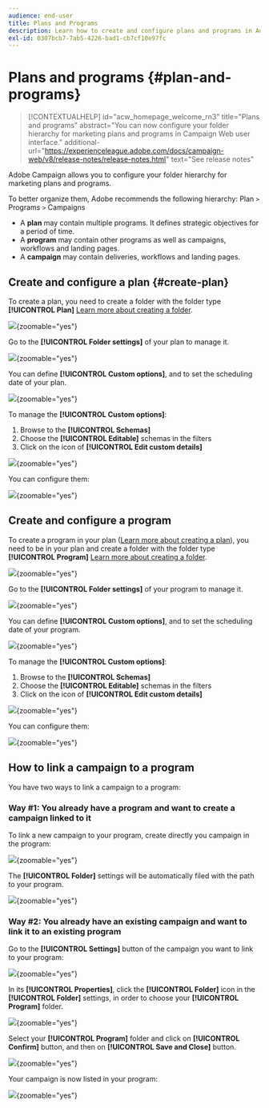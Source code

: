 ```yaml
---
audience: end-user
title: Plans and Programs
description: Learn how to create and configure plans and programs in Adobe Campaign
exl-id: 0307bcb7-7ab5-4226-bad1-cb7cf10e97fc
---
```

# Plans and programs {#plan-and-programs}

>[!CONTEXTUALHELP]
>id="acw_homepage_welcome_rn3"
>title="Plans and programs"
>abstract="You can now configure your folder hierarchy for marketing plans and programs in Campaign Web user interface."
>additional-url="https://experienceleague.adobe.com/docs/campaign-web/v8/release-notes/release-notes.html" text="See release notes"

Adobe Campaign allows you to configure your folder hierarchy for marketing plans and programs.

To better organize them, Adobe recommends the following hierarchy: Plan `>` Programs `>` Campaigns

* A **plan** may contain multiple programs. It defines strategic objectives for a period of time.
* A **program** may contain other programs as well as campaigns, workflows and landing pages.
* A **campaign** may contain deliveries, workflows and landing pages.

## Create and configure a plan {#create-plan}

To create a plan, you need to create a folder with the folder type **[!UICONTROL Plan]** [Learn more about creating a folder](../get-started/work-with-folders.md).

![](assets/plan_create.png){zoomable="yes"}

Go to the **[!UICONTROL Folder settings]** of your plan to manage it. 

![](assets/plan_settings.png){zoomable="yes"}

You can define **[!UICONTROL Custom options]**, and to set the scheduling date of your plan.

![](assets/plan_options.png){zoomable="yes"}

To manage the  **[!UICONTROL Custom options]**:

1. Browse to the **[!UICONTROL Schemas]**
1. Choose the **[!UICONTROL Editable]** schemas in the filters
1. Click on the icon of **[!UICONTROL Edit custom details]**

![](assets/plan_edit.png){zoomable="yes"}

You can configure them: 

![](assets/plan_customfields.png){zoomable="yes"}

## Create and configure a program

To create a program in your plan ([Learn more about creating a plan](#create-plan)), you need to be in your plan and create a folder with the folder type **[!UICONTROL Program]** [Learn more about creating a folder](../get-started/work-with-folders.md).

![](assets/program_create.png){zoomable="yes"}

Go to the **[!UICONTROL Folder settings]** of your program to manage it. 

![](assets/program_settings.png){zoomable="yes"}

You can define **[!UICONTROL Custom options]**, and to set the scheduling date of your program.

![](assets/program_options.png){zoomable="yes"}

To manage the  **[!UICONTROL Custom options]**:

1. Browse to the **[!UICONTROL Schemas]**
1. Choose the **[!UICONTROL Editable]** schemas in the filters
1. Click on the icon of **[!UICONTROL Edit custom details]**

![](assets/program_edit.png){zoomable="yes"}

You can configure them: 

![](assets/program_customfields.png){zoomable="yes"}

## How to link a campaign to a program

You have two ways to link a campaign to a program:

### Way #1: You already have a program and want to create a campaign linked to it

To link a new campaign to your program, create directly you campaign in the program: 

![](assets/program_campaign_create.png){zoomable="yes"}

The **[!UICONTROL Folder]** settings will be automatically filed with the path to your program.

![](assets/program_campaign_folder.png){zoomable="yes"}

### Way #2: You already have an existing campaign and want to link it to an existing program

Go to the **[!UICONTROL Settings]** button of the campaign you want to link to your program: 

![](assets/campaign_settings.png){zoomable="yes"}

In its **[!UICONTROL Properties]**, click the **[!UICONTROL Folder]** icon in the **[!UICONTROL Folder]** settings, in order to choose your **[!UICONTROL Program]** folder.

![](assets/campaign_folder.png){zoomable="yes"}

Select your **[!UICONTROL Program]** folder and click on **[!UICONTROL Confirm]** button, and then on **[!UICONTROL Save and Close]** button.

![](assets/campaign_linked.png){zoomable="yes"}

Your campaign is now listed in your program: 

![](assets/campaign_in_program.png){zoomable="yes"}
